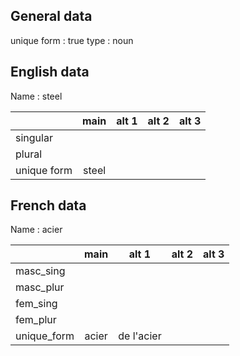 ## General data

unique form : true
type : noun

## English data

Name : steel

|             | main  | alt 1 | alt 2 | alt 3 |
| :---------- | :---: | :---: | :---: | ----- |
| singular    |       |       |       |       |
| plural      |       |       |       |       |
| unique form | steel |       |       |       |

## French data

Name : acier

|             | main  |   alt 1    | alt 2 | alt 3 |
| :---------- | :---: | :--------: | :---: | :---: |
| masc_sing   |       |            |       |       |
| masc_plur   |       |            |       |       |
| fem_sing    |       |            |       |       |
| fem_plur    |       |            |       |       |
| unique_form | acier | de l'acier |       |       |



